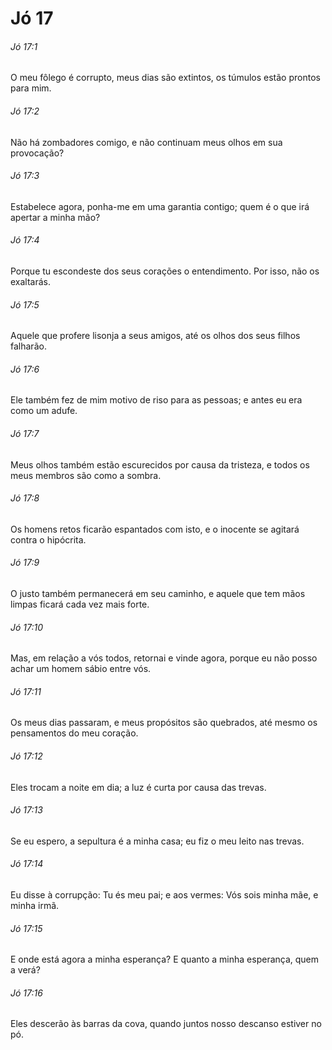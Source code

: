 # Jó 17

###### Jó 17:1

O meu fôlego é corrupto, meus dias são extintos, os túmulos estão prontos para mim.

###### Jó 17:2

Não há zombadores comigo, e não continuam meus olhos em sua provocação?

###### Jó 17:3

Estabelece agora, ponha-me em uma garantia contigo; quem é o que irá apertar a minha mão?

###### Jó 17:4

Porque tu escondeste dos seus corações o entendimento. Por isso, não os exaltarás.

###### Jó 17:5

Aquele que profere lisonja a seus amigos, até os olhos dos seus filhos falharão.

###### Jó 17:6

Ele também fez de mim motivo de riso para as pessoas; e antes eu era como um adufe.

###### Jó 17:7

Meus olhos também estão escurecidos por causa da tristeza, e todos os meus membros são como a sombra.

###### Jó 17:8

Os homens retos ficarão espantados com isto, e o inocente se agitará contra o hipócrita.

###### Jó 17:9

O justo também permanecerá em seu caminho, e aquele que tem mãos limpas ficará cada vez mais forte.

###### Jó 17:10

Mas, em relação a vós todos, retornai e vinde agora, porque eu não posso achar um homem sábio entre vós.

###### Jó 17:11

Os meus dias passaram, e meus propósitos são quebrados, até mesmo os pensamentos do meu coração.

###### Jó 17:12

Eles trocam a noite em dia; a luz é curta por causa das trevas.

###### Jó 17:13

Se eu espero, a sepultura é a minha casa; eu fiz o meu leito nas trevas.

###### Jó 17:14

Eu disse à corrupção: Tu és meu pai; e aos vermes: Vós sois minha mãe, e minha irmã.

###### Jó 17:15

E onde está agora a minha esperança? E quanto a minha esperança, quem a verá?

###### Jó 17:16

Eles descerão às barras da cova, quando juntos nosso descanso estiver no pó.

